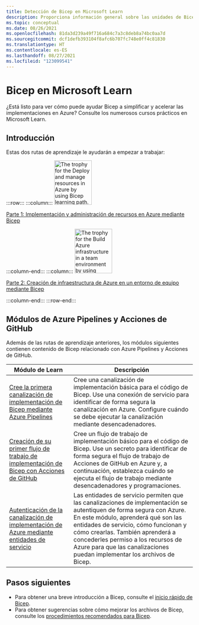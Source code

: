 ```yaml
---
title: Detección de Bicep en Microsoft Learn
description: Proporciona información general sobre las unidades de Bicep que hay disponibles en Microsoft Learn.
ms.topic: conceptual
ms.date: 08/26/2021
ms.openlocfilehash: 81da3d239a49f716a684c7a3c8deb8a74bc0aa7d
ms.sourcegitcommit: dcf1defb393104f8afc6b707fc748e0ff4c81830
ms.translationtype: HT
ms.contentlocale: es-ES
ms.lasthandoff: 08/27/2021
ms.locfileid: "123099541"
---
```

# <a name="bicep-on-microsoft-learn"></a>Bicep en Microsoft Learn

¿Está listo para ver cómo puede ayudar Bicep a simplificar y acelerar las implementaciones en Azure? Consulte los numerosos cursos prácticos en Microsoft Learn.

## <a name="get-started"></a>Introducción

Estas dos rutas de aprendizaje le ayudarán a empezar a trabajar:

:::row:::
:::column:::
<img src="media/learn-bicep/bicep-deploy-manage.svg" width="101" height="120" alt="The trophy for the Deploy and manage resources in Azure by using Bicep learning path." role="presentation"></img>

[Parte 1: Implementación y administración de recursos en Azure mediante Bicep](/learn/paths/bicep-deploy/)

:::column-end:::
:::column:::
<img src="media/learn-bicep/bicep-collaborate.svg" width="101" height="120" alt="The trophy for the Build Azure infrastructure in a team environment by using Bicep learning path." role="presentation"></img>

[Parte 2: Creación de infraestructura de Azure en un entorno de equipo mediante Bicep](/learn/paths/bicep-collaborate/)

:::column-end:::
:::row-end:::

## <a name="azure-pipelines-and-github-actions-modules"></a>Módulos de Azure Pipelines y Acciones de GitHub

Además de las rutas de aprendizaje anteriores, los módulos siguientes contienen contenido de Bicep relacionado con Azure Pipelines y Acciones de GitHub.

| Módulo de Learn | Descripción |
| ------------ | ----------- |
| [Cree la primera canalización de implementación de Bicep mediante Azure Pipelines](/learn/modules/build-first-bicep-deployment-pipeline-using-azure-pipelines/) | Cree una canalización de implementación básica para el código de Bicep. Use una conexión de servicio para identificar de forma segura la canalización en Azure. Configure cuándo se debe ejecutar la canalización mediante desencadenadores. |
| [Creación de su primer flujo de trabajo de implementación de Bicep con Acciones de GitHub](/learn/modules/build-first-bicep-deployment-workflow-using-github-actions/) | Cree un flujo de trabajo de implementación básico para el código de Bicep. Use un secreto para identificar de forma segura el flujo de trabajo de Acciones de GitHub en Azure y, a continuación, establezca cuándo se ejecuta el flujo de trabajo mediante desencadenadores y programaciones. |
| [Autenticación de la canalización de implementación de Azure mediante entidades de servicio](/learn/modules/authenticate-azure-deployment-pipeline-service-principals/) | Las entidades de servicio permiten que las canalizaciones de implementación se autentiquen de forma segura con Azure. En este módulo, aprenderá qué son las entidades de servicio, cómo funcionan y cómo crearlas. También aprenderá a concederles permiso a los recursos de Azure para que las canalizaciones puedan implementar los archivos de Bicep. |

## <a name="next-steps"></a>Pasos siguientes

* Para obtener una breve introducción a Bicep, consulte el [inicio rápido de Bicep](quickstart-create-bicep-use-visual-studio-code.md).
* Para obtener sugerencias sobre cómo mejorar los archivos de Bicep, consulte los [procedimientos recomendados para Bicep](best-practices.md).
